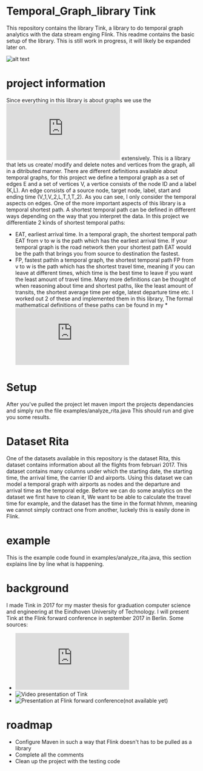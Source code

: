 # Temporal_Graph_library Tink
This repository contains the library Tink, a library to do temporal graph analytics with the data stream enging Flink. This readme contains the basic setup of the library. This is still work in progress, it will likely be expanded later on.

![alt text](https://github.com/otherwise777/Temporal_Graph_library/blob/master/img/logo3.png?raw=true)

# project information
Since everything in this library is about graphs we use the ![Gelly library](https://ci.apache.org/projects/flink/flink-docs-release-1.3/dev/libs/gelly/index.html) extensively. This is a library that lets us create/ modify and delete notes and vertices from the graph, all in a ditributed manner.
There are different definitions available about temporal graphs, for this project we define a temporal graph as a set of edges E and a set of vertices V, a vertice consists of the node ID and a label (K,L). An edge consists of a source node, target node, label, start and ending time (V_1,V_2,L,T_1,T_2). As you can see, I only consider the temporal aspects on edges.
One of the more important aspects of this library is a temporal shortest path. A shortest temporal path can be defined in different ways depending on the way that you interpret the data. In this project we differentiate 2 kinds of shortest temporal paths:
* EAT, earliest arrival time. In a temporal graph, the shortest temporal path EAT from v to w is the path which has the earliest arrival time. If your temporal graph is the road network then your shortest path EAT would be the path that brings you from source to destination the fastest.
* FP, fastest pathIn a temporal graph, the shortest temporal path FP from v to w is the path which has the shortest travel time, meaning if you can leave at different times, which time is the best time to leave if you want the least amount of travel time.
Many more definitions can be thought of when reasoning about time and shortest paths, like the least amount of transits, the shortest average time per edge, latest departure time etc. I worked out 2 of these and implemented them in this library, The formal mathematical definitions of these paths can be found in my * ![thesis](http://www.win.tue.nl/~gfletche/ligtenberg2017.pdf)

# Setup
After you've pulled the project let maven import the projects dependancies and simply run the file examples/analyze_rita.java
This should run and give you some results.

# Dataset Rita
One of the datasets available in this repository is the dataset Rita, this dataset contains information about all the flights from februari 2017. This dataset contains many columns under which the starting date, the starting time, the arrival time, the carrier ID and airports. Using this dataset we can model a temporal graph with airports as nodes and the departure and arrival time as the temporal edge. Before we can do some analytics on the dataset we first have to clean it, We want to be able to calculate the travel time for example, and the dataset has the time in the format hhmm, meaning we cannot simply contract one from another, luckely this is easily done in Flink.

# example
This is the example code found in examples/analyze_rita.java, this section explains line by line what is happening.


# background
I made Tink in 2017 for my master thesis for graduation computer science and engineering at the Eindhoven University of Technology. I will present Tink at the Flink forward conference in september 2017 in Berlin. Some sources:
* ![Thesis 2017](http://www.win.tue.nl/~gfletche/ligtenberg2017.pdf)
* ![Video presentation of Tink](https://www.youtube.com/watch?v=ZBvtqLyjPqE)
* ![Presentation at Flink forward conference(not available yet)](https://berlin.flink-forward.org/)

# roadmap
* Configure Maven in such a way that Flink doesn't has to be pulled as a library
* Complete all the comments
* Clean up the project with the testing code


